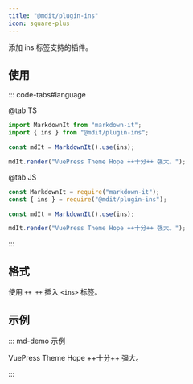 ```yaml
---
title: "@mdit/plugin-ins"
icon: square-plus
---
```


添加 ins 标签支持的插件。

<!-- more -->

## 使用

::: code-tabs#language

@tab TS

```ts
import MarkdownIt from "markdown-it";
import { ins } from "@mdit/plugin-ins";

const mdIt = MarkdownIt().use(ins);

mdIt.render("VuePress Theme Hope ++十分++ 强大。");
```

@tab JS

```js
const MarkdownIt = require("markdown-it");
const { ins } = require("@mdit/plugin-ins");

const mdIt = MarkdownIt().use(ins);

mdIt.render("VuePress Theme Hope ++十分++ 强大。");
```

:::

## 格式

使用 `++ ++` 插入 `<ins>` 标签。

## 示例

::: md-demo 示例

VuePress Theme Hope ++十分++ 强大。

:::
